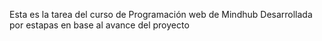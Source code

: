 Esta es la tarea del curso de Programación web de Mindhub 
Desarrollada por estapas en base al avance del proyecto

